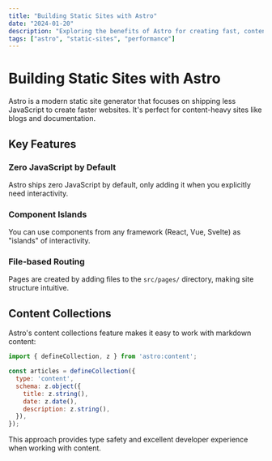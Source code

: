```yaml
---
title: "Building Static Sites with Astro"
date: "2024-01-20"
description: "Exploring the benefits of Astro for creating fast, content-focused websites"
tags: ["astro", "static-sites", "performance"]
---
```


# Building Static Sites with Astro

Astro is a modern static site generator that focuses on shipping less JavaScript to create faster websites. It's perfect for content-heavy sites like blogs and documentation.

## Key Features

### Zero JavaScript by Default
Astro ships zero JavaScript by default, only adding it when you explicitly need interactivity.

### Component Islands
You can use components from any framework (React, Vue, Svelte) as "islands" of interactivity.

### File-based Routing
Pages are created by adding files to the `src/pages/` directory, making site structure intuitive.

## Content Collections

Astro's content collections feature makes it easy to work with markdown content:

```javascript
import { defineCollection, z } from 'astro:content';

const articles = defineCollection({
  type: 'content',
  schema: z.object({
    title: z.string(),
    date: z.date(),
    description: z.string(),
  }),
});
```

This approach provides type safety and excellent developer experience when working with content.